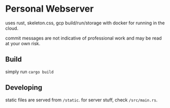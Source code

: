 # Personal Webserver

uses rust, skeleton.css, gcp build/run/storage with docker for running in the cloud.

commit messages are not indicative of professional work and may be read at your own risk.

## Build

simply run `cargo build`

## Developing

static files are served from `/static`. for server stuff, check `/src/main.rs`.
